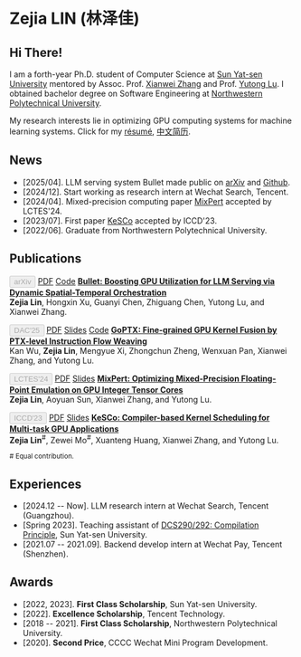 # Zejia LIN (林泽佳)

<!-- ## <img style="height:auto; border-radius:50%" alt="" width="80" height="150" src="avatar.jpeg" /> Zejia Lin（林泽佳） -->

## Hi There!

I am a forth-year Ph.D. student of Computer Science at [Sun Yat-sen University](https://cse.sysu.edu.cn/) mentored by Assoc. Prof. [Xianwei Zhang](https://xianweiz.github.io/) and Prof. [Yutong Lu](https://cse.sysu.edu.cn/content/2483). I obtained bachelor degree on Software Engineering at [Northwestern Polytechnical University](https://en.nwpu.edu.cn/). 

My research interests lie in optimizing GPU computing systems for machine learning systems. 
Click for my [résumé](/shared/resume.pdf), [中文简历](/shared/中山大学-林泽佳简历2025-0416.pdf).
<!-- A particular emphasis is on software designs (runtime/compiler) around resource sharing and mixed-precision computation. -->

## News

- [2025/04]. LLM serving system Bullet made public on [arXiv](https://arxiv.org/abs/2504.19516) and [Github](https://github.com/zejia-lin/Bullet).
- [2024/12]. Start working as research intern at Wechat Search, Tencent.
- [2024/04]. Mixed-precision computing paper [MixPert](/shared/papers/mixpert_lctes24.pdf) accepted by LCTES'24.
- [2023/07]. First paper [KeSCo](/shared/papers/kesco_iccd23.pdf) accepted by ICCD'23.
- [2022/06]. Graduate from Northwestern Polytechnical University.

## Publications

<button type="button" class="btn btn-sm btn-primary" disabled style="opacity: 1;">arXiv</button> <a href="https://arxiv.org/abs/2504.19516" type="button" class="btn btn-outline-primary btn-sm">PDF</a> <a href="https://github.com/zejia-lin/Bullet" type="button" class="btn btn-outline-primary btn-sm">Code</a> **[Bullet: Boosting GPU Utilization for LLM Serving via Dynamic Spatial-Temporal Orchestration](https://arxiv.org/abs/2504.19516)** <br>
**Zejia Lin**, Hongxin Xu, Guanyi Chen, Zhiguang Chen, Yutong Lu, and Xianwei Zhang. <br>


<button type="button" class="btn btn-sm btn-primary" disabled style="opacity: 1;">DAC'25</button> <a href="https://xianweiz.github.io/doc/papers/goptx_dac25.pdf" type="button" class="btn btn-outline-primary btn-sm">PDF</a> <a href="https://mizuno-ai.wu-kan.cn/assets/image/2025/06/25/DAC25-GoPTX-Slides.pdf" type="button" class="btn btn-outline-primary btn-sm">Slides</a> <a href="https://github.com/wu-kan/GoPTX" type="button" class="btn btn-outline-primary btn-sm">Code</a> **[GoPTX: Fine-grained GPU Kernel Fusion by PTX-level Instruction Flow Weaving]()** <br>
Kan Wu, **Zejia Lin**, Mengyue Xi, Zhongchun Zheng, Wenxuan Pan, Xianwei Zhang, and Yutong Lu. <br>
<!-- *ACM/IEEE Design Automation Conference.* -->

<button type="button" class="btn btn-sm btn-primary" disabled style="opacity: 1;">LCTES'24</button> <a href="/shared/papers/mixpert_lctes24.pdf" type="button" class="btn btn-outline-primary btn-sm">PDF</a> <a href="/shared/talks/mixpert_lctes24_slides.pdf" type="button" class="btn btn-outline-primary btn-sm">Slides</a> **[MixPert: Optimizing Mixed-Precision Floating-Point Emulation on GPU Integer Tensor Cores](https://dl.acm.org/doi/abs/10.1145/3652032.3657567)** <br>
**Zejia Lin**, Aoyuan Sun, Xianwei Zhang, and Yutong Lu. <br>
<!-- *ACM SIGPLAN/SIGBED International Conference on Languages, Compilers, and Tools for Embedded Systems.* -->

<button type="button" class="btn btn-sm btn-primary" disabled style="opacity: 1;">ICCD'23</button> <a href="/shared/papers/kesco_iccd23.pdf" type="button" class="btn btn-outline-primary btn-sm">PDF</a> <a href="/shared/talks/kesco_iccd23_slides.pdf" type="button" class="btn btn-outline-primary btn-sm">Slides</a> **[KeSCo: Compiler-based Kernel Scheduling for Multi-task GPU Applications](https://ieeexplore.ieee.org/document/10361015)** <br>
**Zejia Lin**<sup>#</sup>, Zewei Mo<sup>#</sup>, Xuanteng Huang, Xianwei Zhang, and Yutong Lu. <br>
<!-- *IEEE International Conference on Computer Design.* -->

<!-- <button type="button" class="btn btn-sm btn-primary" disabled>CF'22</button> <a href="/shared/papers/motuner_cf22.pdf" type="button" class="btn btn-outline-primary btn-sm">PDF</a> <a href="/shared/talks/motuner_cf22_slides.pdf" type="button" class="btn btn-outline-primary btn-sm">Slides</a> **[moTuner: A Compiler-based Auto-tuning Approach for Mixed-precision Operators](https://dl.acm.org/doi/10.1145/3528416.3530231)** <br> 
Zewei Mo, **Zejia Lin**, Xianwei Zhang, and Yutong Lu. <br>
*ACM International Conference on Computing Frontiers.* -->

<sup># Equal contribution.</sup>

## Experiences

- [2024.12 -- Now]. LLM research intern at Wechat Search, Tencent (Guangzhou).
- [Spring 2023]. Teaching assistant of [DCS290/292: Compilation Principle](https://arcsysu.github.io/teach/dcs290/s2023.html), Sun Yat-sen University.
- [2021.07 -- 2021.09]. Backend develop intern at Wechat Pay, Tencent (Shenzhen). 

## Awards

- [2022, 2023]. **First Class Scholarship**, Sun Yat-sen University.
- [2022]. **Excellence Scholarship**, Tencent Technology.
- [2018 -- 2021]. **First Class Scholarship**, Northwestern Polytechnical University.
- [2020]. **Second Price**, CCCC Wechat Mini Program Development.
